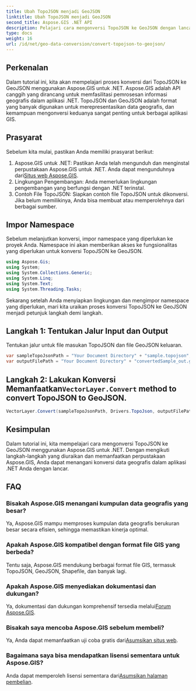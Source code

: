 ```yaml
---
title: Ubah TopoJSON menjadi GeoJSON
linktitle: Ubah TopoJSON menjadi GeoJSON
second_title: Aspose.GIS .NET API
description: Pelajari cara mengonversi TopoJSON ke GeoJSON dengan lancar menggunakan Aspose.GIS untuk .NET. Ikuti tutorial langkah demi langkah kami untuk penanganan data geografis yang efisien.
type: docs
weight: 16
url: /id/net/geo-data-conversion/convert-topojson-to-geojson/
---
```

## Perkenalan
Dalam tutorial ini, kita akan mempelajari proses konversi dari TopoJSON ke GeoJSON menggunakan Aspose.GIS untuk .NET. Aspose.GIS adalah API canggih yang dirancang untuk memfasilitasi pemrosesan informasi geografis dalam aplikasi .NET. TopoJSON dan GeoJSON adalah format yang banyak digunakan untuk merepresentasikan data geografis, dan kemampuan mengonversi keduanya sangat penting untuk berbagai aplikasi GIS.
## Prasyarat
Sebelum kita mulai, pastikan Anda memiliki prasyarat berikut:
1.  Aspose.GIS untuk .NET: Pastikan Anda telah mengunduh dan menginstal perpustakaan Aspose.GIS untuk .NET. Anda dapat mengunduhnya dari[Situs web Aspose.GIS](https://releases.aspose.com/gis/net/).
2. Lingkungan Pengembangan: Anda memerlukan lingkungan pengembangan yang berfungsi dengan .NET terinstal.
3. Contoh File TopoJSON: Siapkan contoh file TopoJSON untuk dikonversi. Jika belum memilikinya, Anda bisa membuat atau memperolehnya dari berbagai sumber.

## Impor Namespace
Sebelum melanjutkan konversi, impor namespace yang diperlukan ke proyek Anda. Namespace ini akan memberikan akses ke fungsionalitas yang diperlukan untuk konversi TopoJSON ke GeoJSON.

   ```csharp
using Aspose.Gis;
using System;
using System.Collections.Generic;
using System.Linq;
using System.Text;
using System.Threading.Tasks;
```

Sekarang setelah Anda menyiapkan lingkungan dan mengimpor namespace yang diperlukan, mari kita uraikan proses konversi TopoJSON ke GeoJSON menjadi petunjuk langkah demi langkah.
## Langkah 1: Tentukan Jalur Input dan Output

Tentukan jalur untuk file masukan TopoJSON dan file GeoJSON keluaran.
```csharp
var sampleTopoJsonPath = "Your Document Directory" + "sample.topojson";
var outputFilePath = "Your Document Directory" + "convertedSample_out.geojson";
```
##  Langkah 2: Lakukan Konversi Memanfaatkan`VectorLayer.Convert` method to convert TopoJSON to GeoJSON.
```csharp
VectorLayer.Convert(sampleTopoJsonPath, Drivers.TopoJson, outputFilePath, Drivers.GeoJson);
```

## Kesimpulan
Dalam tutorial ini, kita mempelajari cara mengonversi TopoJSON ke GeoJSON menggunakan Aspose.GIS untuk .NET. Dengan mengikuti langkah-langkah yang diuraikan dan memanfaatkan perpustakaan Aspose.GIS, Anda dapat menangani konversi data geografis dalam aplikasi .NET Anda dengan lancar.
## FAQ
### Bisakah Aspose.GIS menangani kumpulan data geografis yang besar?
Ya, Aspose.GIS mampu memproses kumpulan data geografis berukuran besar secara efisien, sehingga memastikan kinerja optimal.
### Apakah Aspose.GIS kompatibel dengan format file GIS yang berbeda?
Tentu saja, Aspose.GIS mendukung berbagai format file GIS, termasuk TopoJSON, GeoJSON, Shapefile, dan banyak lagi.
### Apakah Aspose.GIS menyediakan dokumentasi dan dukungan?
 Ya, dokumentasi dan dukungan komprehensif tersedia melalui[Forum Aspose.GIS](https://forum.aspose.com/c/gis/33).
### Bisakah saya mencoba Aspose.GIS sebelum membeli?
 Ya, Anda dapat memanfaatkan uji coba gratis dari[Asumsikan situs web](https://releases.aspose.com/).
### Bagaimana saya bisa mendapatkan lisensi sementara untuk Aspose.GIS?
 Anda dapat memperoleh lisensi sementara dari[Asumsikan halaman pembelian](https://purchase.aspose.com/temporary-license/).